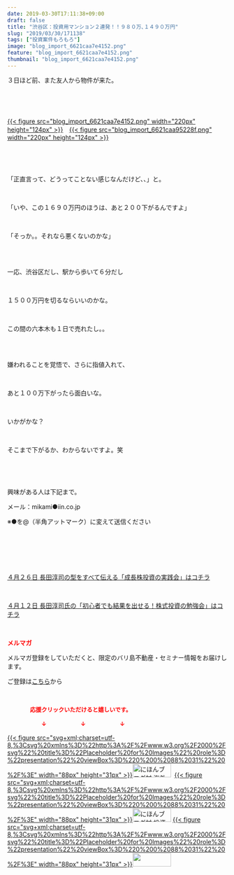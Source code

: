 ```yaml
---
date: 2019-03-30T17:11:38+09:00
draft: false
title: "渋谷区：投資用マンション２連発！！９８０万､１４９０万円"
slug: "2019/03/30/171138"
tags: ["投資案件もろもろ"]
image: "blog_import_6621caa7e4152.png"
feature: "blog_import_6621caa7e4152.png"
thumbnail: "blog_import_6621caa7e4152.png"
---
```

<p>３日ほど前、また友人から物件が来た。</p><p> </p><p> </p><p><a href="blog_import_6621caa7e4152.png">{{< figure src="blog_import_6621caa7e4152.png" width="220px" height="124px" >}}</a>　<a href="blog_import_6621caa95228f.png">{{< figure src="blog_import_6621caa95228f.png" width="220px" height="124px" >}}</a></p><p> </p><p> </p><p>「正直言って、どうってことない感じなんだけど、、」と。</p><p> </p><p>「いや、この１６９０万円のほうは、あと２００下がるんですよ」</p><p> </p><p>「そっか。。それなら悪くないのかな」</p><p> </p><p><br/>一応、渋谷区だし、駅から歩いて６分だし</p><p> </p><p>１５００万円を切るならいいのかな。</p><p> </p><p>この間の六本木も１日で売れたし。。</p><p> </p><p><br/>嫌われることを覚悟で、さらに指値入れて、</p><p> </p><p>あと１００万下がったら面白いな。</p><p> </p><p>いかがかな？</p><p> </p><p>そこまで下がるか、わからないですよ。笑</p><p> </p><p> </p><p>興味がある人は下記まで。</p><p>メール：mikami●iin.co.jp</p><p>※●を@（半角アットマーク）に変えて送信ください</p><p> </p><p> </p><p> </p><p><a href="https://ameblo.jp/baliclub/entry-12450322392.html" target="_blank">４月２６日 長田淳司の型をすべて伝える「成長株投資の実践会」はコチラ</a></p><p> </p><p><a href="https://ameblo.jp/baliclub/entry-12449654667.html" target="_blank">４月１２日 長田淳司氏の「初心者でも結果を出せる！株式投資の勉強会」はコチラ</a></p><p> </p><p><span style="font-weight: bold;"><span style="color: rgb(255, 0, 0);">メルマガ</span></span></p><p>メルマガ登録をしていただくと、限定のバリ島不動産・セミナー情報をお届けします。</p><p>ご登録は<a href="f9eeVI" target="_blank">こちら</a>から</p><p style="text-align: center;"> </p><p><font color="#ff0000" size="2"><strong>　　　　応援クリックいただけると嬉しいです。</strong></font></p><p><font color="#ff0000" size="2"><strong>　　　　　　↓　　　　　　↓　　　　　　↓</strong></font></p><p><a href="ranking.html?p_cid=01260127" id="&amp;blogmura_banner">{{< figure src="svg+xml;charset=utf-8,%3Csvg%20xmlns%3D%22http%3A%2F%2Fwww.w3.org%2F2000%2Fsvg%22%20title%3D%22Placeholder%20for%20Images%22%20role%3D%22presentation%22%20viewBox%3D%220%200%2088%2031%22%20%2F%3E" width="88px" height="31px" >}}<noscript><img alt="にほんブログ村 海外生活ブログ バリ島情報へ" border="0" height="31" src="//overseas.blogmura.com/bali/img/bali88_31.gif" width="88"></noscript></a>  <a href="ranking.html?p_cid=01260127" id="&amp;blogmura_banner">{{< figure src="svg+xml;charset=utf-8,%3Csvg%20xmlns%3D%22http%3A%2F%2Fwww.w3.org%2F2000%2Fsvg%22%20title%3D%22Placeholder%20for%20Images%22%20role%3D%22presentation%22%20viewBox%3D%220%200%2088%2031%22%20%2F%3E" width="88px" height="31px" >}}<noscript><img alt="にほんブログ村 投資ブログ 不動産投資へ" border="0" height="31" src="//investment.blogmura.com/hudousantoushi/img/hudousantoushi88_31.gif" width="88"></noscript></a> <a href="link.php?1804582" title="人気ブログランキングへ">{{< figure src="svg+xml;charset=utf-8,%3Csvg%20xmlns%3D%22http%3A%2F%2Fwww.w3.org%2F2000%2Fsvg%22%20title%3D%22Placeholder%20for%20Images%22%20role%3D%22presentation%22%20viewBox%3D%220%200%2088%2031%22%20%2F%3E" width="88px" height="31px" >}}<noscript><img border="0" height="31" src="https://blog.with2.net/img/banner/banner_22.gif" width="88"></noscript></a></p><p> </p>

